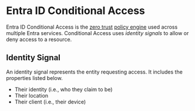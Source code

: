 # Entra ID Conditional Access
Entra ID Conditional Access is the [zero trust](/security/models/zero-trust/README.md) [policy engine](/security/models/zero-trust/README.md) used across multiple Entra services. Conditional Access uses *identity signals* to allow or deny access to a resource. 

## Identity Signal  
An identity signal represents the entity requesting access. It includes the properties listed below. 
* Their identity (i.e., who they claim to be)
* Their location
* Their client (i.e., their device)